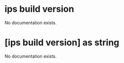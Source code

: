 # ips build version

No documentation exists.

# [ips build version] as string

No documentation exists.
